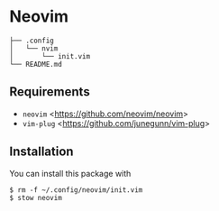 # Neovim
    ├── .config
    │   └── nvim
    │       └── init.vim
    └── README.md

## Requirements
- `neovim` <<https://github.com/neovim/neovim>>
- `vim-plug` <<https://github.com/junegunn/vim-plug>>

## Installation
You can install this package with

    $ rm -f ~/.config/neovim/init.vim
    $ stow neovim
